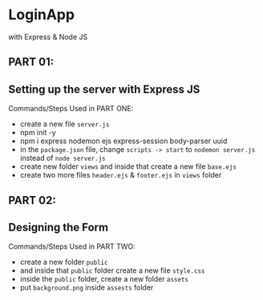 # LoginApp
with Express &amp; Node JS

## PART 01:

Setting up the server with Express JS
--------------------------------------

Commands/Steps Used in PART ONE:

+ create a new file `server.js`
+ npm init -y
+ npm i express nodemon ejs express-session body-parser uuid
+ in the `package.json` file, change `scripts -> start` to `nodemon server.js` instead of `node server.js`
+ create new folder `views` and inside that create a new file `base.ejs`
+ create two more files `header.ejs` & `footer.ejs` in `views` folder

## PART 02:

Designing the Form
--------------------------------------

Commands/Steps Used in PART TWO:

+ create a new folder `public`
+ and inside that `public` folder create a new file `style.css`
+ inside the `public` folder, create a new folder `assets`
+ put `background.png` inside `assests` folder